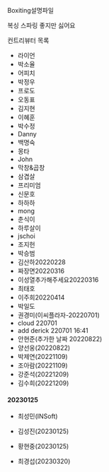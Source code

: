 Boxiting설명파일

복싱 스파링 좋지만 싫어요

컨트리뷰터 목록
* 라이언
* 박소율
* 어피치
* 박정우
* 프로도
* 오동표
* 김지현
* 이혜훈
* 박수정
* Danny
* 백명숙
* 몽타
* John
* 막창&곱창
* 삼겹살
* 프리미엄
* 신문호
* 하하하
* mong
* 춘식이
* 하루살이
* jschoi
* 조지헌
* 박승범
* 김산하20220228
* 짜장면20220316
* 이성열추가해주세요20220316
* 최태호
* 이주희20220414
* 박일도
* 권경미(이씨플라자-20220701)
* cloud 220701
* add derick 220701 16:41
* 안현준(추가한 날짜 20220822)
* 양선웅(20220822)
* 박제연(20221109)
* 조아람(20221109)
* 강준석(20221209)
* 김수희(20221209)

#### 20230125 
* 최성민(INSoft)
* 김성진(20230125)
* 황현중(20230125)

* 최경섭(20230320)